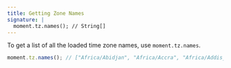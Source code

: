 ```yaml
---
title: Getting Zone Names
signature: |
  moment.tz.names(); // String[]
---
```


To get a list of all the loaded time zone names, use `moment.tz.names`.

```js
moment.tz.names(); // ["Africa/Abidjan", "Africa/Accra", "Africa/Addis_Ababa", ...]
```
